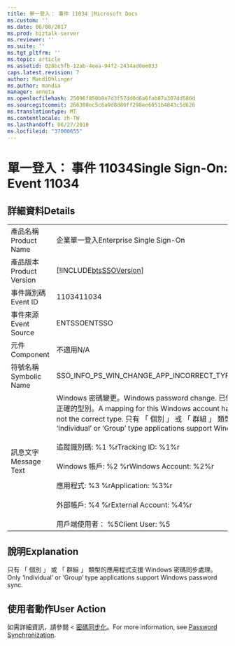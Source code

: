 ```yaml
---
title: 單一登入： 事件 11034 |Microsoft Docs
ms.custom: ''
ms.date: 06/08/2017
ms.prod: biztalk-server
ms.reviewer: ''
ms.suite: ''
ms.tgt_pltfrm: ''
ms.topic: article
ms.assetid: 828bc5fb-12ab-4eea-94f2-2434ad0ee033
caps.latest.revision: 7
author: MandiOhlinger
ms.author: mandia
manager: anneta
ms.openlocfilehash: 25096f850b8e7d3f57dd0d6a6fab87a307dd586d
ms.sourcegitcommit: 266308ec5c6a9d8d80ff298ee6051b4843c5d626
ms.translationtype: MT
ms.contentlocale: zh-TW
ms.lasthandoff: 06/27/2018
ms.locfileid: "37000655"
---
```

# <a name="single-sign-on-event-11034"></a><span data-ttu-id="ad36f-102">單一登入： 事件 11034</span><span class="sxs-lookup"><span data-stu-id="ad36f-102">Single Sign-On: Event 11034</span></span>
## <a name="details"></a><span data-ttu-id="ad36f-103">詳細資料</span><span class="sxs-lookup"><span data-stu-id="ad36f-103">Details</span></span>  
  
|                 |                                                                                                                                                                                                                                                                                                                                                                                         |
|-----------------|-----------------------------------------------------------------------------------------------------------------------------------------------------------------------------------------------------------------------------------------------------------------------------------------------------------------------------------------------------------------------------------------|
|  <span data-ttu-id="ad36f-104">產品名稱</span><span class="sxs-lookup"><span data-stu-id="ad36f-104">Product Name</span></span>   |                                                                                                                                                                                <span data-ttu-id="ad36f-105">企業單一登入</span><span class="sxs-lookup"><span data-stu-id="ad36f-105">Enterprise Single Sign-On</span></span>                                                                                                                                                                                |
| <span data-ttu-id="ad36f-106">產品版本</span><span class="sxs-lookup"><span data-stu-id="ad36f-106">Product Version</span></span> |                                                                                                                                                               [!INCLUDE[btsSSOVersion](../includes/btsssoversion-md.md)]                                                                                                                                                                |
|    <span data-ttu-id="ad36f-107">事件識別碼</span><span class="sxs-lookup"><span data-stu-id="ad36f-107">Event ID</span></span>     |                                                                                                                                                                                          <span data-ttu-id="ad36f-108">11034</span><span class="sxs-lookup"><span data-stu-id="ad36f-108">11034</span></span>                                                                                                                                                                                          |
|  <span data-ttu-id="ad36f-109">事件來源</span><span class="sxs-lookup"><span data-stu-id="ad36f-109">Event Source</span></span>   |                                                                                                                                                                                         <span data-ttu-id="ad36f-110">ENTSSO</span><span class="sxs-lookup"><span data-stu-id="ad36f-110">ENTSSO</span></span>                                                                                                                                                                                          |
|    <span data-ttu-id="ad36f-111">元件</span><span class="sxs-lookup"><span data-stu-id="ad36f-111">Component</span></span>    |                                                                                                                                                                                           <span data-ttu-id="ad36f-112">不適用</span><span class="sxs-lookup"><span data-stu-id="ad36f-112">N/A</span></span>                                                                                                                                                                                           |
|  <span data-ttu-id="ad36f-113">符號名稱</span><span class="sxs-lookup"><span data-stu-id="ad36f-113">Symbolic Name</span></span>  |                                                                                                                                                                        <span data-ttu-id="ad36f-114">SSO_INFO_PS_WIN_CHANGE_APP_INCORRECT_TYPE</span><span class="sxs-lookup"><span data-stu-id="ad36f-114">SSO_INFO_PS_WIN_CHANGE_APP_INCORRECT_TYPE</span></span>                                                                                                                                                                        |
|  <span data-ttu-id="ad36f-115">訊息文字</span><span class="sxs-lookup"><span data-stu-id="ad36f-115">Message Text</span></span>   | <span data-ttu-id="ad36f-116">Windows 密碼變更。</span><span class="sxs-lookup"><span data-stu-id="ad36f-116">Windows password change.</span></span> <span data-ttu-id="ad36f-117">已偵測到此 Windows 帳戶的對應，但忽略，因為應用程式不正確的型別。</span><span class="sxs-lookup"><span data-stu-id="ad36f-117">A mapping for this Windows account has been detected but ignored because the application is not the correct type.</span></span> <span data-ttu-id="ad36f-118">只有 「 個別 」 或 「 群組 」 類型的應用程式支援的 Windows 密碼 sync.%r</span><span class="sxs-lookup"><span data-stu-id="ad36f-118">Only ‘Individual’ or ‘Group’ type applications support Windows password sync.%r</span></span><br /><br /> <span data-ttu-id="ad36f-119">追蹤識別碼: %1 %r</span><span class="sxs-lookup"><span data-stu-id="ad36f-119">Tracking ID: %1%r</span></span><br /><br /> <span data-ttu-id="ad36f-120">Windows 帳戶: %2 %r</span><span class="sxs-lookup"><span data-stu-id="ad36f-120">Windows Account: %2%r</span></span><br /><br /> <span data-ttu-id="ad36f-121">應用程式: %3 %r</span><span class="sxs-lookup"><span data-stu-id="ad36f-121">Application: %3%r</span></span><br /><br /> <span data-ttu-id="ad36f-122">外部帳戶: %4 %r</span><span class="sxs-lookup"><span data-stu-id="ad36f-122">External Account: %4%r</span></span><br /><br /> <span data-ttu-id="ad36f-123">用戶端使用者： %5</span><span class="sxs-lookup"><span data-stu-id="ad36f-123">Client User: %5</span></span> |
  
## <a name="explanation"></a><span data-ttu-id="ad36f-124">說明</span><span class="sxs-lookup"><span data-stu-id="ad36f-124">Explanation</span></span>  
 <span data-ttu-id="ad36f-125">只有 「 個別 」 或 「 群組 」 類型的應用程式支援 Windows 密碼同步處理。</span><span class="sxs-lookup"><span data-stu-id="ad36f-125">Only ‘Individual’ or ‘Group’ type applications support Windows password sync.</span></span>  
  
## <a name="user-action"></a><span data-ttu-id="ad36f-126">使用者動作</span><span class="sxs-lookup"><span data-stu-id="ad36f-126">User Action</span></span>  
 <span data-ttu-id="ad36f-127">如需詳細資訊，請參閱 <<c0> [ 密碼同步化](../core/password-synchronization2.md)。</span><span class="sxs-lookup"><span data-stu-id="ad36f-127">For more information, see [Password Synchronization](../core/password-synchronization2.md).</span></span>